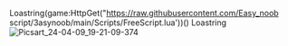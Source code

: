 Loastring(game:HttpGet("https://raw.githubusercontent.com/Easy_noob script/3asynoob/main/Scripts/FreeScript.lua'))()
Loastring
![Picsart_24-04-09_19-21-09-374](https://github.com/Tyutyutyut99/3asynoob-script/assets/166542023/160524a5-2d0f-4c07-aa48-b817d422784e)
